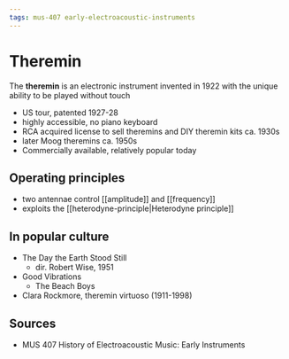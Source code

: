 ```yaml
---
tags: mus-407 early-electroacoustic-instruments
---
```


# Theremin

The **theremin** is an electronic instrument invented in 1922 with the unique ability to be played without touch

- US tour, patented 1927-28
- highly accessible, no piano keyboard
- RCA acquired license to sell theremins and DIY theremin kits ca. 1930s
- later Moog theremins ca. 1950s
- Commercially available, relatively popular today

## Operating principles

- two antennae control [[amplitude]] and [[frequency]]
- exploits the [[heterodyne-principle|Heterodyne principle]]

## In popular culture

- The Day the Earth Stood Still
  - dir. Robert Wise, 1951
- Good Vibrations
  - The Beach Boys
- Clara Rockmore, theremin virtuoso (1911-1998)

## Sources

- MUS 407 History of Electroacoustic Music: Early Instruments
